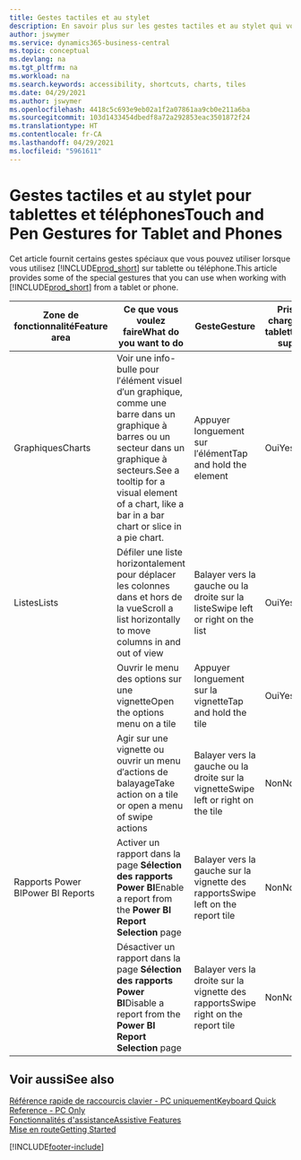 ```yaml
---
title: Gestes tactiles et au stylet
description: En savoir plus sur les gestes tactiles et au stylet qui vous aident à travailler efficacement avec vos données sur tablettes et téléphones.
author: jswymer
ms.service: dynamics365-business-central
ms.topic: conceptual
ms.devlang: na
ms.tgt_pltfrm: na
ms.workload: na
ms.search.keywords: accessibility, shortcuts, charts, tiles
ms.date: 04/29/2021
ms.author: jswymer
ms.openlocfilehash: 4418c5c693e9eb02a1f2a07861aa9cb0e211a6ba
ms.sourcegitcommit: 103d1433454dbedf8a72a292853eac3501872f24
ms.translationtype: HT
ms.contentlocale: fr-CA
ms.lasthandoff: 04/29/2021
ms.locfileid: "5961611"
---
```

# <a name="touch-and-pen-gestures-for-tablet-and-phones"></a><span data-ttu-id="b108e-103">Gestes tactiles et au stylet pour tablettes et téléphones</span><span class="sxs-lookup"><span data-stu-id="b108e-103">Touch and Pen Gestures for Tablet and Phones</span></span> 

<span data-ttu-id="b108e-104">Cet article fournit certains gestes spéciaux que vous pouvez utiliser lorsque vous utilisez [!INCLUDE[prod_short](includes/prod_short.md)] sur tablette ou téléphone.</span><span class="sxs-lookup"><span data-stu-id="b108e-104">This article provides some of the special gestures that you can use when working with [!INCLUDE[prod_short](includes/prod_short.md)] from a tablet or phone.</span></span>

|<span data-ttu-id="b108e-105">Zone de fonctionnalité</span><span class="sxs-lookup"><span data-stu-id="b108e-105">Feature area</span></span>|<span data-ttu-id="b108e-106">Ce que vous voulez faire</span><span class="sxs-lookup"><span data-stu-id="b108e-106">What do you want to do</span></span>|<span data-ttu-id="b108e-107">Geste</span><span class="sxs-lookup"><span data-stu-id="b108e-107">Gesture</span></span>|<span data-ttu-id="b108e-108">Prise en charge de la tablette</span><span class="sxs-lookup"><span data-stu-id="b108e-108">Tablet support</span></span>|<span data-ttu-id="b108e-109">Assistance téléphonique</span><span class="sxs-lookup"><span data-stu-id="b108e-109">Phone support</span></span>|
|------------|----------------------|-------|--------------|-------------|
|<span data-ttu-id="b108e-110">Graphiques</span><span class="sxs-lookup"><span data-stu-id="b108e-110">Charts</span></span>|<span data-ttu-id="b108e-111">Voir une info-bulle pour l′élément visuel d′un graphique, comme une barre dans un graphique à barres ou un secteur dans un graphique à secteurs.</span><span class="sxs-lookup"><span data-stu-id="b108e-111">See a tooltip for a visual element of a chart, like a bar in a bar chart or slice in a pie chart.</span></span>|<span data-ttu-id="b108e-112">Appuyer longuement sur l′élément</span><span class="sxs-lookup"><span data-stu-id="b108e-112">Tap and hold the element</span></span>|<span data-ttu-id="b108e-113">Oui</span><span class="sxs-lookup"><span data-stu-id="b108e-113">Yes</span></span>|<span data-ttu-id="b108e-114">Oui</span><span class="sxs-lookup"><span data-stu-id="b108e-114">Yes</span></span>|
|<span data-ttu-id="b108e-115">Listes</span><span class="sxs-lookup"><span data-stu-id="b108e-115">Lists</span></span>|<span data-ttu-id="b108e-116">Défiler une liste horizontalement pour déplacer les colonnes dans et hors de la vue</span><span class="sxs-lookup"><span data-stu-id="b108e-116">Scroll a list horizontally to move columns in and out of view</span></span>|<span data-ttu-id="b108e-117">Balayer vers la gauche ou la droite sur la liste</span><span class="sxs-lookup"><span data-stu-id="b108e-117">Swipe left or right on the list</span></span>|<span data-ttu-id="b108e-118">Oui</span><span class="sxs-lookup"><span data-stu-id="b108e-118">Yes</span></span>|<span data-ttu-id="b108e-119">Non</span><span class="sxs-lookup"><span data-stu-id="b108e-119">No</span></span>|
||<span data-ttu-id="b108e-120">Ouvrir le menu des options sur une vignette</span><span class="sxs-lookup"><span data-stu-id="b108e-120">Open the options menu on a tile</span></span>|<span data-ttu-id="b108e-121">Appuyer longuement sur la vignette</span><span class="sxs-lookup"><span data-stu-id="b108e-121">Tap and hold the tile</span></span>|<span data-ttu-id="b108e-122">Oui</span><span class="sxs-lookup"><span data-stu-id="b108e-122">Yes</span></span>|<span data-ttu-id="b108e-123">Oui</span><span class="sxs-lookup"><span data-stu-id="b108e-123">Yes</span></span>|
||<span data-ttu-id="b108e-124">Agir sur une vignette ou ouvrir un menu d′actions de balayage</span><span class="sxs-lookup"><span data-stu-id="b108e-124">Take action on a tile or open a menu of swipe actions</span></span> |<span data-ttu-id="b108e-125">Balayer vers la gauche ou la droite sur la vignette</span><span class="sxs-lookup"><span data-stu-id="b108e-125">Swipe left or right on the tile</span></span>|<span data-ttu-id="b108e-126">Non</span><span class="sxs-lookup"><span data-stu-id="b108e-126">No</span></span>|<span data-ttu-id="b108e-127">Oui</span><span class="sxs-lookup"><span data-stu-id="b108e-127">Yes</span></span>|
|<span data-ttu-id="b108e-128">Rapports Power BI</span><span class="sxs-lookup"><span data-stu-id="b108e-128">Power BI Reports</span></span>|<span data-ttu-id="b108e-129">Activer un rapport dans la page **Sélection des rapports Power BI**</span><span class="sxs-lookup"><span data-stu-id="b108e-129">Enable a report from the **Power BI Report Selection** page</span></span> |<span data-ttu-id="b108e-130">Balayer vers la gauche sur la vignette des rapports</span><span class="sxs-lookup"><span data-stu-id="b108e-130">Swipe left on the report tile</span></span>|<span data-ttu-id="b108e-131">Non</span><span class="sxs-lookup"><span data-stu-id="b108e-131">No</span></span>|<span data-ttu-id="b108e-132">Oui</span><span class="sxs-lookup"><span data-stu-id="b108e-132">Yes</span></span>|
||<span data-ttu-id="b108e-133">Désactiver un rapport dans la page **Sélection des rapports Power BI**</span><span class="sxs-lookup"><span data-stu-id="b108e-133">Disable a report from the **Power BI Report Selection** page</span></span> |<span data-ttu-id="b108e-134">Balayer vers la droite sur la vignette des rapports</span><span class="sxs-lookup"><span data-stu-id="b108e-134">Swipe right on the report tile</span></span>|<span data-ttu-id="b108e-135">Non</span><span class="sxs-lookup"><span data-stu-id="b108e-135">No</span></span>|<span data-ttu-id="b108e-136">Oui</span><span class="sxs-lookup"><span data-stu-id="b108e-136">Yes</span></span>|

<!-- ## Charts

Business Central built-in charts display useful information about business data and KPIs. You can get additional information about the data by using the tooltips that are available on top of the data. To access a tooltip, tap and hold or hover over the data.

-->

## <a name="see-also"></a><span data-ttu-id="b108e-137">Voir aussi</span><span class="sxs-lookup"><span data-stu-id="b108e-137">See also</span></span>

[<span data-ttu-id="b108e-138">Référence rapide de raccourcis clavier - PC uniquement</span><span class="sxs-lookup"><span data-stu-id="b108e-138">Keyboard Quick Reference - PC Only</span></span>](keyboard-shortcuts-cheatsheet.md)  
[<span data-ttu-id="b108e-139">Fonctionnalités d'assistance</span><span class="sxs-lookup"><span data-stu-id="b108e-139">Assistive Features</span></span>](ui-accessibility.md)  
[<span data-ttu-id="b108e-140">Mise en route</span><span class="sxs-lookup"><span data-stu-id="b108e-140">Getting Started</span></span>](product-get-started.md)  

[!INCLUDE[footer-include](includes/footer-banner.md)]